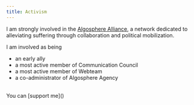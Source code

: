 ```yaml
---
title: Activism
---
```

I am strongly involved in the [Algosphere Alliance](http://algosphere.org), a network dedicated to alleviating suffering through collaboration and political mobilization.

I am involved as being

- an early ally
- a most active member of Communication Council
- a most active member of Webteam
- a co-administrator of Algosphere Agency

<br>
You can [support me]()
